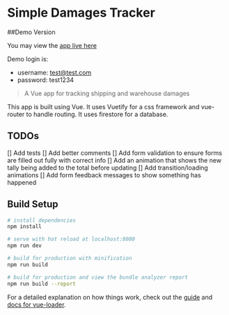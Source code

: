 # Simple Damages Tracker

##Demo Version

You may view the [app live here](https://fir-damage-tracker.firebaseapp.com/)

Demo login is:

- username: test@test.com
- password: test1234

> A Vue app for tracking shipping and warehouse damages

This app is built using Vue. It uses Vuetify for a css framework and vue-router to handle routing. It uses firestore for a database.

## TODOs

[] Add tests
[] Add better comments
[] Add form validation to ensure forms are filled out fully with correct info
[] Add an animation that shows the new tally being added to the total before updating
[] Add transition/loading animations
[] Add form feedback messages to show something has happened

## Build Setup

```bash
# install dependencies
npm install

# serve with hot reload at localhost:8080
npm run dev

# build for production with minification
npm run build

# build for production and view the bundle analyzer report
npm run build --report
```

For a detailed explanation on how things work, check out the [guide](http://vuejs-templates.github.io/webpack/) and [docs for vue-loader](http://vuejs.github.io/vue-loader).
